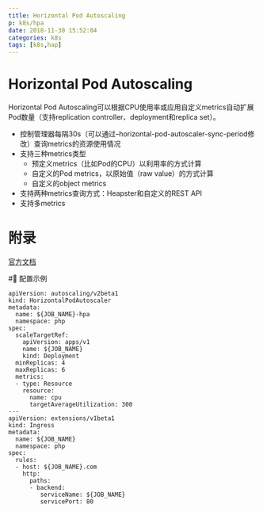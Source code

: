 ```yaml
---
title: Horizontal Pod Autoscaling
p: k8s/hpa
date: 2018-11-30 15:52:04
categories: k8s
tags: [k8s,hap]
---
```


# Horizontal Pod Autoscaling

Horizontal Pod Autoscaling可以根据CPU使用率或应用自定义metrics自动扩展Pod数量（支持replication controller、deployment和replica set）。

* 控制管理器每隔30s（可以通过–horizontal-pod-autoscaler-sync-period修改）查询metrics的资源使用情况
* 支持三种metrics类型
  * 预定义metrics（比如Pod的CPU）以利用率的方式计算
  * 自定义的Pod metrics，以原始值（raw value）的方式计算
  * 自定义的object metrics
* 支持两种metrics查询方式：Heapster和自定义的REST API
* 支持多metrics

# 附录

[官方文档](https://kubernetes.io/docs/tasks/run-application/horizontal-pod-autoscale/)

# 配置示例

```
apiVersion: autoscaling/v2beta1
kind: HorizontalPodAutoscaler
metadata:
  name: ${JOB_NAME}-hpa
  namespace: php
spec:
  scaleTargetRef:
    apiVersion: apps/v1
    name: ${JOB_NAME}
    kind: Deployment
  minReplicas: 4
  maxReplicas: 6
  metrics:
  - type: Resource
    resource:
      name: cpu
      targetAverageUtilization: 300
---
apiVersion: extensions/v1beta1
kind: Ingress
metadata:
  name: ${JOB_NAME}
  namespace: php
spec:
  rules:
  - host: ${JOB_NAME}.com
    http:
      paths:
      - backend:
         serviceName: ${JOB_NAME}
         servicePort: 80
```